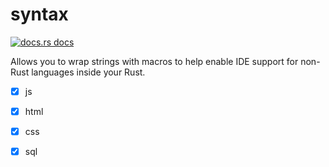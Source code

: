 # syntax

<a href="https://docs.rs/syntax"><img src="https://img.shields.io/badge/docs-latest-blue.svg?style=flat-square" alt="docs.rs docs" /></a>

Allows you to wrap strings with macros to help enable IDE support for non-Rust languages inside your Rust.

- [x] js
- [x] html
- [x] css
- [x] sql

